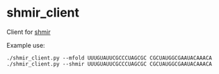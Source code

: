 shmir_client
============

Client for [shmir](https://github.com/Nozdi/shmir)

Example use:
```
./shmir_client.py --mfold UUUGUAUUCGCCCUAGCGC CGCUAUGGCGAAUACAAACA
./shmir_client.py --shmir UUUGUAUUCGCCCUAGCGC CGCUAUGGCGAAUACAAACA
```